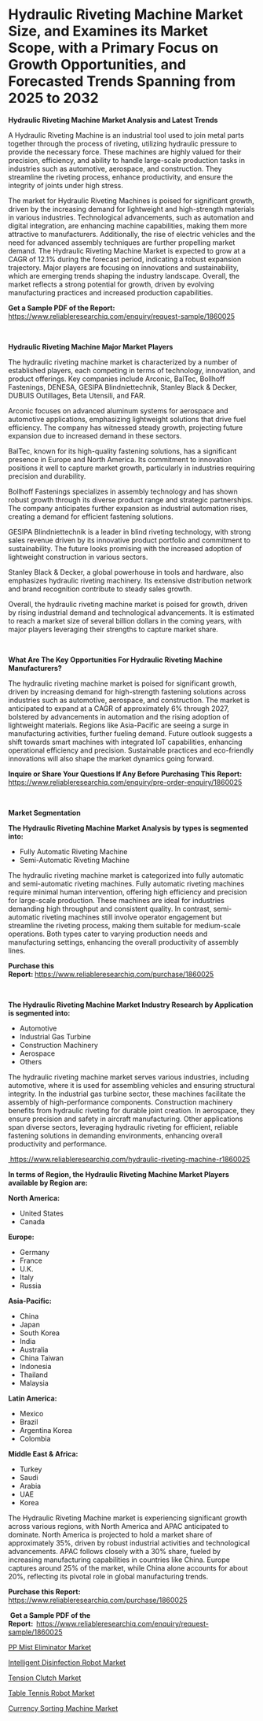 <p><h1>Hydraulic Riveting Machine Market Size, and Examines its Market Scope, with a Primary Focus on Growth Opportunities, and Forecasted Trends Spanning from 2025 to 2032</h1></p><p><strong>Hydraulic Riveting Machine Market Analysis and Latest Trends</strong></p>
<p><p>A Hydraulic Riveting Machine is an industrial tool used to join metal parts together through the process of riveting, utilizing hydraulic pressure to provide the necessary force. These machines are highly valued for their precision, efficiency, and ability to handle large-scale production tasks in industries such as automotive, aerospace, and construction. They streamline the riveting process, enhance productivity, and ensure the integrity of joints under high stress.</p><p>The market for Hydraulic Riveting Machines is poised for significant growth, driven by the increasing demand for lightweight and high-strength materials in various industries. Technological advancements, such as automation and digital integration, are enhancing machine capabilities, making them more attractive to manufacturers. Additionally, the rise of electric vehicles and the need for advanced assembly techniques are further propelling market demand. The Hydraulic Riveting Machine Market is expected to grow at a CAGR of 12.1% during the forecast period, indicating a robust expansion trajectory. Major players are focusing on innovations and sustainability, which are emerging trends shaping the industry landscape. Overall, the market reflects a strong potential for growth, driven by evolving manufacturing practices and increased production capabilities.</p></p>
<p><strong>Get a Sample PDF of the Report:&nbsp;</strong> <a href="https://www.reliableresearchiq.com/enquiry/request-sample/1860025?utm_campaign=1088&utm_medium=2&utm_source=Github&utm_content=ia&utm_term=05032025&utm_id=hydraulic-riveting-machine">https://www.reliableresearchiq.com/enquiry/request-sample/1860025</a></p>
<p>&nbsp;</p>
<p><strong>Hydraulic Riveting Machine Major Market Players</strong></p>
<p><p>The hydraulic riveting machine market is characterized by a number of established players, each competing in terms of technology, innovation, and product offerings. Key companies include Arconic, BalTec, Bollhoff Fastenings, DENESA, GESIPA Blindniettechnik, Stanley Black & Decker, DUBUIS Outillages, Beta Utensili, and FAR. </p><p>Arconic focuses on advanced aluminum systems for aerospace and automotive applications, emphasizing lightweight solutions that drive fuel efficiency. The company has witnessed steady growth, projecting future expansion due to increased demand in these sectors.</p><p>BalTec, known for its high-quality fastening solutions, has a significant presence in Europe and North America. Its commitment to innovation positions it well to capture market growth, particularly in industries requiring precision and durability.</p><p>Bollhoff Fastenings specializes in assembly technology and has shown robust growth through its diverse product range and strategic partnerships. The company anticipates further expansion as industrial automation rises, creating a demand for efficient fastening solutions.</p><p>GESIPA Blindniettechnik is a leader in blind riveting technology, with strong sales revenue driven by its innovative product portfolio and commitment to sustainability. The future looks promising with the increased adoption of lightweight construction in various sectors.</p><p>Stanley Black & Decker, a global powerhouse in tools and hardware, also emphasizes hydraulic riveting machinery. Its extensive distribution network and brand recognition contribute to steady sales growth.</p><p>Overall, the hydraulic riveting machine market is poised for growth, driven by rising industrial demand and technological advancements. It is estimated to reach a market size of several billion dollars in the coming years, with major players leveraging their strengths to capture market share.</p></p>
<p>&nbsp;</p>
<p><strong>What Are The Key Opportunities For Hydraulic Riveting Machine Manufacturers?</strong></p>
<p><p>The hydraulic riveting machine market is poised for significant growth, driven by increasing demand for high-strength fastening solutions across industries such as automotive, aerospace, and construction. The market is anticipated to expand at a CAGR of approximately 6% through 2027, bolstered by advancements in automation and the rising adoption of lightweight materials. Regions like Asia-Pacific are seeing a surge in manufacturing activities, further fueling demand. Future outlook suggests a shift towards smart machines with integrated IoT capabilities, enhancing operational efficiency and precision. Sustainable practices and eco-friendly innovations will also shape the market dynamics going forward.</p></p>
<p><strong>Inquire or Share Your Questions If Any Before Purchasing This Report:</strong> <a href="https://www.reliableresearchiq.com/enquiry/pre-order-enquiry/1860025?utm_campaign=1088&utm_medium=2&utm_source=Github&utm_content=ia&utm_term=05032025&utm_id=hydraulic-riveting-machine">https://www.reliableresearchiq.com/enquiry/pre-order-enquiry/1860025</a></p>
<p>&nbsp;</p>
<p><strong>Market Segmentation</strong></p>
<p><strong>The Hydraulic Riveting Machine Market Analysis by types is segmented into:</strong></p>
<p><ul><li>Fully Automatic Riveting Machine</li><li>Semi-Automatic Riveting Machine</li></ul></p>
<p><p>The hydraulic riveting machine market is categorized into fully automatic and semi-automatic riveting machines. Fully automatic riveting machines require minimal human intervention, offering high efficiency and precision for large-scale production. These machines are ideal for industries demanding high throughput and consistent quality. In contrast, semi-automatic riveting machines still involve operator engagement but streamline the riveting process, making them suitable for medium-scale operations. Both types cater to varying production needs and manufacturing settings, enhancing the overall productivity of assembly lines.</p></p>
<p><strong>Purchase this Report:&nbsp;</strong><a href="https://www.reliableresearchiq.com/purchase/1860025?utm_campaign=1088&utm_medium=2&utm_source=Github&utm_content=ia&utm_term=05032025&utm_id=hydraulic-riveting-machine">https://www.reliableresearchiq.com/purchase/1860025</a></p>
<p>&nbsp;</p>
<p><strong>The Hydraulic Riveting Machine Market Industry Research by Application is segmented into:</strong></p>
<p><ul><li>Automotive</li><li>Industrial Gas Turbine</li><li>Construction Machinery</li><li>Aerospace</li><li>Others</li></ul></p>
<p><p>The hydraulic riveting machine market serves various industries, including automotive, where it is used for assembling vehicles and ensuring structural integrity. In the industrial gas turbine sector, these machines facilitate the assembly of high-performance components. Construction machinery benefits from hydraulic riveting for durable joint creation. In aerospace, they ensure precision and safety in aircraft manufacturing. Other applications span diverse sectors, leveraging hydraulic riveting for efficient, reliable fastening solutions in demanding environments, enhancing overall productivity and performance.</p></p>
<p><a href="https://www.reliableresearchiq.com/hydraulic-riveting-machine-r1860025?utm_campaign=1088&utm_medium=2&utm_source=Github&utm_content=ia&utm_term=05032025&utm_id=hydraulic-riveting-machine">&nbsp;https://www.reliableresearchiq.com/hydraulic-riveting-machine-r1860025</a></p>
<p><strong>In terms of Region, the Hydraulic Riveting Machine Market Players available by Region are:</strong></p>
<p>
    <p> <strong> North America: </strong>
        <ul>
            <li>United States</li>
            <li>Canada</li>
        </ul>
        </p> 
    <p> <strong> Europe: </strong>
        <ul>
            <li>Germany</li>
            <li>France</li>
            <li>U.K.</li>
            <li>Italy</li>
            <li>Russia</li>
        </ul>
        </p> 
    <p> <strong> Asia-Pacific: </strong>
        <ul>
            <li>China</li>
            <li>Japan</li>
            <li>South Korea</li>
            <li>India</li>
            <li>Australia</li>
            <li>China Taiwan</li>
            <li>Indonesia</li>
            <li>Thailand</li>
            <li>Malaysia</li>
        </ul>
        </p> 
    <p> <strong> Latin America: </strong>
        <ul>
            <li>Mexico</li>
            <li>Brazil</li>
            <li>Argentina Korea</li>
            <li>Colombia</li>
        </ul>
        </p> 
    <p> <strong> Middle East & Africa: </strong>
        <ul>
            <li>Turkey</li>
            <li>Saudi</li>
            <li>Arabia</li>
            <li>UAE</li>
            <li>Korea</li>
        </ul>
    </p>
    </p>
<p><p>The Hydraulic Riveting Machine market is experiencing significant growth across various regions, with North America and APAC anticipated to dominate. North America is projected to hold a market share of approximately 35%, driven by robust industrial activities and technological advancements. APAC follows closely with a 30% share, fueled by increasing manufacturing capabilities in countries like China. Europe captures around 25% of the market, while China alone accounts for about 20%, reflecting its pivotal role in global manufacturing trends.</p></p>
<p><strong>Purchase this Report: </strong><a href="https://www.reliableresearchiq.com/purchase/1860025?utm_campaign=1088&utm_medium=2&utm_source=Github&utm_content=ia&utm_term=05032025&utm_id=hydraulic-riveting-machine">https://www.reliableresearchiq.com/purchase/1860025</a></p>
<p>&nbsp;<strong>Get a Sample PDF of the Report:&nbsp;&nbsp;</strong><a href="https://www.reliableresearchiq.com/enquiry/request-sample/1860025?utm_campaign=1088&utm_medium=2&utm_source=Github&utm_content=ia&utm_term=05032025&utm_id=hydraulic-riveting-machine">https://www.reliableresearchiq.com/enquiry/request-sample/1860025</a></p>
<p><strong></strong></p>
<p><p><a href="https://github.com/kocssequen/Market-Research-Report-List-1/blob/main/pp-mist-eliminator-market.md?utm_campaign=1088&utm_medium=2&utm_source=Github&utm_content=ia&utm_term=05032025&utm_id=hydraulic-riveting-machine">PP Mist Eliminator Market</a></p><p><a href="https://github.com/aoutefjovene00/Market-Research-Report-List-1/blob/main/intelligent-disinfection-robot-market.md?utm_campaign=1088&utm_medium=2&utm_source=Github&utm_content=ia&utm_term=05032025&utm_id=hydraulic-riveting-machine">Intelligent Disinfection Robot Market</a></p><p><a href="https://github.com/sokurgleyde/Market-Research-Report-List-1/blob/main/tension-clutch-market.md?utm_campaign=1088&utm_medium=2&utm_source=Github&utm_content=ia&utm_term=05032025&utm_id=hydraulic-riveting-machine">Tension Clutch Market</a></p><p><a href="https://github.com/jemmysolin5k/Market-Research-Report-List-1/blob/main/table-tennis-robot-market.md?utm_campaign=1088&utm_medium=2&utm_source=Github&utm_content=ia&utm_term=05032025&utm_id=hydraulic-riveting-machine">Table Tennis Robot Market</a></p><p><a href="https://github.com/chlihakwatsi/Market-Research-Report-List-1/blob/main/currency-sorting-machine-market.md?utm_campaign=1088&utm_medium=2&utm_source=Github&utm_content=ia&utm_term=05032025&utm_id=hydraulic-riveting-machine">Currency Sorting Machine Market</a></p></p>